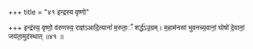 +++
title = "४१ इन्द्रस्य वृष्णो"

+++
इन्द्र॑स्य॒ वृष्णो॒ व॑रुणस्य॒ राज्ञ॑ऽआदि॒त्यानां॑ म॒रुता॒ँ शर्द्ध॑ऽउ॒ग्रम्। म॒हाम॑नसां भुवनच्य॒वानां॒ घोषो॑ दे॒वानां॒ जय॑ता॒मुद॑स्थात् ॥४१ ॥